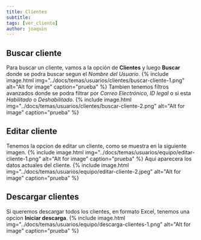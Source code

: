 ```yaml
---
title: Clientes
subtitle: 
tags: [ver_cliente]
author: joaquin
---
```


## Buscar cliente
Para buscar un cliente, vamos a la opción de **Clientes** y luego **Buscar** donde se podra buscar 
segun el *Nombre del Usuario*.
{% include image.html img="../docs/temas/usuarios/clientes/buscar-cliente-1.png" alt="Alt for image" caption="prueba" %}
Tambien tenemos filtros avanzados donde se podra filtrar por *Correo Electrónico*, *ID legal* o si esta *Habilitado* o *Deshabilitado*.
{% include image.html img="../docs/temas/usuarios/clientes/buscar-cliente-2.png" alt="Alt for image" caption="prueba" %}

## Editar cliente
Tenemos la opcion de editar un cliente, como se muestra en la siguiente imagen.
{% include image.html img="../docs/temas/usuarios/equipo/editar-cliente-1.png" alt="Alt for image" caption="prueba" %}
Aqui aparecera los datos actuales del cliente.
{% include image.html img="../docs/temas/usuarios/equipo/editar-cliente-2.jpeg" alt="Alt for image" caption="prueba" %}

## Descargar clientes
Si queremos descargar todos los clientes, en formato Excel, tenemos una opcion **Iniciar descarga**.
{% include image.html img="../docs/temas/usuarios/equipo/descarga-clientes-1.png" alt="Alt for image" caption="prueba" %}


